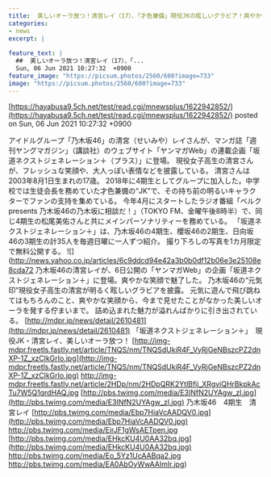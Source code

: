 ```yaml
---
title:  美しいオーラ放つ！清宮レイ（17）、「才色兼備」現役JKの眩しいグラビア！爽やかな笑顔にドキッ  
categories:
- news
excerpt: |
  
feature_text: |
  ##  美しいオーラ放つ！清宮レイ（17）、「...
  Sun, 06 Jun 2021 10:27:32  +0900
feature_image: "https://picsum.photos/2560/600?image=733"
image: "https://picsum.photos/2560/600?image=733"
---
```


[https://hayabusa9.5ch.net/test/read.cgi/mnewsplus/1622942852/](https://hayabusa9.5ch.net/test/read.cgi/mnewsplus/1622942852/)
posted on Sun, 06 Jun 2021 10:27:32  +0900

<!--more-->

アイドルグループ「乃木坂46」の清宮（せいみや）レイさんが、マンガ誌「週刊ヤングマガジン」（講談社）のウェブサイト「ヤンマガWeb」の連載企画「坂道ネクストジェネレーション＋（プラス）」に登場。 現役女子高生の清宮さんが、フレッシュな笑顔や、大人っぽい表情などを披露している。 清宮さんは2003年8月1日生まれの17歳。 2018年に4期生としてグループに加入した。中学校では生徒会長を務めていた才色兼備の“JK”で、その持ち前の明るいキャラクターでファンの支持を集めている。 今年4月にスタートしたラジオ番組「ベルク presents 乃木坂46の乃木坂に相談だ！」（TOKYO FM、金曜午後8時半）で、同じ4期生の松尾美佑さんと共にメインパーソナリティーを務めている。 「坂道ネクストジェネレーション＋」は、乃木坂46の4期生、櫻坂46の2期生、日向坂46の3期生の計35人を毎週日曜に一人ずつ紹介。 撮り下ろしの写真を1カ月限定で無料公開する。 ![](http://news.yahoo.co.jp/articles/6c9ddcd94e42a3b0b0df12b06e3e25108e8cda72 乃木坂46の清宮レイが、6日公開の「ヤンマガWeb」の企画「坂道ネクストジェネレーション＋」に登場。爽やかな笑顔で魅了した。 乃木坂46の“元気印”現役女子高生の清宮が明るく眩しいグラビアを披露。 元気に遊んで飛び跳ねてはもちろんのこと、爽やかな笑顔から、今まで見せたことがなかった美しいオーラを発する佇まいまで。 詰め込まれた魅力が溢れんばかりに引き出されている。 [http://mdpr.jp/news/detail/2610481](http://mdpr.jp/news/detail/2610481) 「坂道ネクストジェネレーション＋」　現役JK・清宮レイ、美しいオーラ放つ！ [http://img-mdpr.freetls.fastly.net/article/TNQS/nm/TNQSdUkiR4F_VyRjGeNBszcPZ2dnXP-1Z_xzClkGrIo.jpg](http://img-mdpr.freetls.fastly.net/article/TNQS/nm/TNQSdUkiR4F_VyRjGeNBszcPZ2dnXP-1Z_xzClkGrIo.jpg) http://img-mdpr.freetls.fastly.net/article/2HDp/nm/2HDpQRK2YtlBfij_XRgviQHrBkpkAcTu7W5Q1qrdHAQ.jpg [http://pbs.twimg.com/media/E3INfN2UYAgw_zl.jpg](http://pbs.twimg.com/media/E3INfN2UYAgw_zl.jpg) 乃木坂46　4期生　清宮レイ [http://pbs.twimg.com/media/Ebp7HiaVcAADQV0.jpg](http://pbs.twimg.com/media/Ebp7HiaVcAADQV0.jpg) http://pbs.twimg.com/media/EirJF1gWsAETpen.jpg [http://pbs.twimg.com/media/EHkcKU4U0AA32bq.jpg](http://pbs.twimg.com/media/EHkcKU4U0AA32bq.jpg) http://pbs.twimg.com/media/Eo_5Yz1UcAABqa2.jpg http://pbs.twimg.com/media/EA0AbOyWwAAImIr.jpg)

